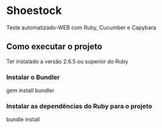 # Shoestock
Teste automatizado-WEB com Ruby, Cucumber e Capybara

## Como executar o projeto
Ter instalado a versão 2.6.5 ou superior do Ruby

  ### Instalar o Bundler
  gem install bundler

  ### Instalar as dependências do Ruby para o projeto
  bundle install




